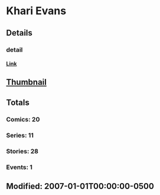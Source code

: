 # Khari  Evans 
## Details
### detail
#### [Link](http://marvel.com/comics/creators/1035/khari_evans?utm_campaign=apiRef&utm_source=225578a89fc76f3d20fbffda5d17a88d)
## [Thumbnail](http://i.annihil.us/u/prod/marvel/i/mg/2/e0/4bc5e42291341.jpg)
## Totals
### Comics: 20
### Series: 11
### Stories: 28
### Events: 1
## Modified: 2007-01-01T00:00:00-0500